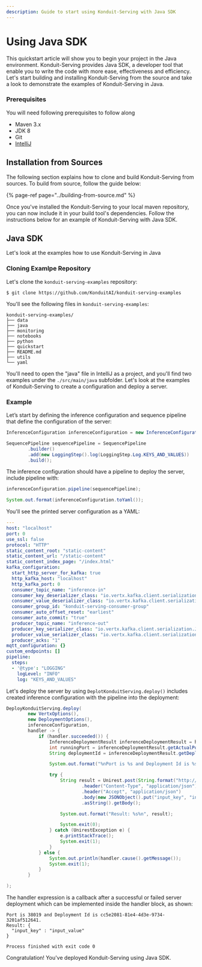 ```yaml
---
description: Guide to start using Konduit-Serving with Java SDK
---
```


# Using Java SDK

This quickstart article will show you to begin your project in the Java environment. Konduit-Serving provides Java SDK, a developer tool that enable you to write the code with more ease, effectiveness and efficiency. Let's start building and installing Konduit-Serving from the source and take a look to demonstrate the examples of Konduit-Serving in Java.

### Prerequisites

You will need following prerequisites to follow along

* Maven 3.x
* JDK 8
* Git
* [IntelliJ](https://www.jetbrains.com/idea/)

## Installation from Sources

The following section explains how to clone and build Konduit-Serving from sources. To build from source, follow the guide below:

{% page-ref page="../building-from-source.md" %}

Once you've installed the Konduit-Serving to your local maven repository, you can now include it in your build tool's dependencies. Follow the instructions below for an example of Konduit-Serving with Java SDK.

## Java SDK

Let's look at the examples how to use Konduit-Serving in Java

### Cloning Examlpe Repository

Let's clone the `konduit-serving-examples` repository:

```text
$ git clone https://github.com/KonduitAI/konduit-serving-examples
```

You'll see the following files in `konduit-serving-examples`:

```text
konduit-serving-examples/
├── data
├── java
├── monitoring
├── notebooks
├── python
├── quickstart
├── README.md
├── utils
└── yaml
```

You'll need to open the "java" file in IntelliJ as a project, and you'll find two examples under the `./src/main/java` subfolder. Let's look at the examples of Konduit-Serving to create a configuration and deploy a server.

### Example

Let’s start by defining the inference configuration and sequence pipeline that define the configuration of the server:

```java
InferenceConfiguration inferenceConfiguration = new InferenceConfiguration();

SequencePipeline sequencePipeline = SequencePipeline
        .builder()
        .add(new LoggingStep().log(LoggingStep.Log.KEYS_AND_VALUES))
        .build();
```

The inference configuration should have a pipeline to deploy the server, include pipeline with:

```java
inferenceConfiguration.pipeline(sequencePipeline);

System.out.format(inferenceConfiguration.toYaml());
```

You'll see the printed server configuration as a YAML:

```yaml
---
host: "localhost"
port: 0
use_ssl: false
protocol: "HTTP"
static_content_root: "static-content"
static_content_url: "/static-content"
static_content_index_page: "/index.html"
kafka_configuration:
  start_http_server_for_kafka: true
  http_kafka_host: "localhost"
  http_kafka_port: 0
  consumer_topic_name: "inference-in"
  consumer_key_deserializer_class: "io.vertx.kafka.client.serialization.JsonObjectDeserializer"
  consumer_value_deserializer_class: "io.vertx.kafka.client.serialization.JsonObjectDeserializer"
  consumer_group_id: "konduit-serving-consumer-group"
  consumer_auto_offset_reset: "earliest"
  consumer_auto_commit: "true"
  producer_topic_name: "inference-out"
  producer_key_serializer_class: "io.vertx.kafka.client.serialization.JsonObjectSerializer"
  producer_value_serializer_class: "io.vertx.kafka.client.serialization.JsonObjectSerializer"
  producer_acks: "1"
mqtt_configuration: {}
custom_endpoints: []
pipeline:
  steps:
  - '@type': "LOGGING"
    logLevel: "INFO"
    log: "KEYS_AND_VALUES"
```

Let's deploy the server by using `DeplotKonduitServing.deploy()` includes created inference configuration with the pipeline into the deployment:

```java
DeployKonduitServing.deploy(
        new VertxOptions(),
        new DeploymentOptions(),
        inferenceConfiguration,
        handler -> {
            if (handler.succeeded()) {
                InferenceDeploymentResult inferenceDeploymentResult = handler.result();
                int runningPort = inferenceDeploymentResult.getActualPort();
                String deploymentId = inferenceDeploymentResult.getDeploymentId();

                System.out.format("%nPort is %s and Deployment Id is %s.%n", runningPort, deploymentId);

                try {
                    String result = Unirest.post(String.format("http://localhost:%s/predict", runningPort))
                            .header("Content-Type", "application/json")
                            .header("Accept", "application/json")
                            .body(new JSONObject().put("input_key", "input_value"))
                            .asString().getBody();

                    System.out.format("Result: %s%n", result);

                    System.exit(0);
                } catch (UnirestException e) {
                    e.printStackTrace();
                    System.exit(1);
                }
            } else {
                System.out.println(handler.cause().getMessage());
                System.exit(1);
            }
        }

);
```

The handler expression is a callback after a successful or failed server deployment which can be implemented inside the handler block, as shown: 

```aspnet
Port is 38019 and Deployment Id is cc5e2081-81e4-4d3e-9734-3201af512641.
Result: {
  "input_key" : "input_value"
}

Process finished with exit code 0
```

Congratulation! You've deployed Konduit-Serving using Java SDK. 

